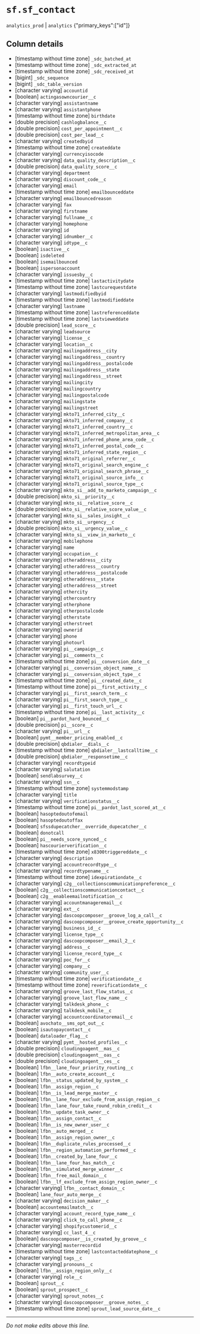 # `sf.sf_contact`
`analytics_prod` | `analytics`
{"primary_keys":["id"]}

## Column details
* [timestamp without time zone] `_sdc_batched_at`
* [timestamp without time zone] `_sdc_extracted_at`
* [timestamp without time zone] `_sdc_received_at`
* [bigint]    `_sdc_sequence`
* [bigint]    `_sdc_table_version`
* [character varying] `accountid`
* [boolean]   `actingasowncourier__c`
* [character varying] `assistantname`
* [character varying] `assistantphone`
* [timestamp without time zone] `birthdate`
* [double precision] `cashlogbalance__c`
* [double precision] `cost_per_appointment__c`
* [double precision] `cost_per_lead__c`
* [character varying] `createdbyid`
* [timestamp without time zone] `createddate`
* [character varying] `currencyisocode`
* [character varying] `data_quality_description__c`
* [double precision] `data_quality_score__c`
* [character varying] `department`
* [character varying] `discount_code__c`
* [character varying] `email`
* [timestamp without time zone] `emailbounceddate`
* [character varying] `emailbouncedreason`
* [character varying] `fax`
* [character varying] `firstname`
* [character varying] `fullname__c`
* [character varying] `homephone`
* [character varying] `id`
* [character varying] `idnumber__c`
* [character varying] `idtype__c`
* [boolean]   `isactive__c`
* [boolean]   `isdeleted`
* [boolean]   `isemailbounced`
* [boolean]   `ispersonaccount`
* [character varying] `issuesby__c`
* [timestamp without time zone] `lastactivitydate`
* [timestamp without time zone] `lastcurequestdate`
* [character varying] `lastmodifiedbyid`
* [timestamp without time zone] `lastmodifieddate`
* [character varying] `lastname`
* [timestamp without time zone] `lastreferenceddate`
* [timestamp without time zone] `lastvieweddate`
* [double precision] `lead_score__c`
* [character varying] `leadsource`
* [character varying] `license__c`
* [character varying] `location__c`
* [character varying] `mailingaddress__city`
* [character varying] `mailingaddress__country`
* [character varying] `mailingaddress__postalcode`
* [character varying] `mailingaddress__state`
* [character varying] `mailingaddress__street`
* [character varying] `mailingcity`
* [character varying] `mailingcountry`
* [character varying] `mailingpostalcode`
* [character varying] `mailingstate`
* [character varying] `mailingstreet`
* [character varying] `mkto71_inferred_city__c`
* [character varying] `mkto71_inferred_company__c`
* [character varying] `mkto71_inferred_country__c`
* [character varying] `mkto71_inferred_metropolitan_area__c`
* [character varying] `mkto71_inferred_phone_area_code__c`
* [character varying] `mkto71_inferred_postal_code__c`
* [character varying] `mkto71_inferred_state_region__c`
* [character varying] `mkto71_original_referrer__c`
* [character varying] `mkto71_original_search_engine__c`
* [character varying] `mkto71_original_search_phrase__c`
* [character varying] `mkto71_original_source_info__c`
* [character varying] `mkto71_original_source_type__c`
* [character varying] `mkto_si__add_to_marketo_campaign__c`
* [double precision] `mkto_si__priority__c`
* [character varying] `mkto_si__relative_score__c`
* [double precision] `mkto_si__relative_score_value__c`
* [character varying] `mkto_si__sales_insight__c`
* [character varying] `mkto_si__urgency__c`
* [double precision] `mkto_si__urgency_value__c`
* [character varying] `mkto_si__view_in_marketo__c`
* [character varying] `mobilephone`
* [character varying] `name`
* [character varying] `occupation__c`
* [character varying] `otheraddress__city`
* [character varying] `otheraddress__country`
* [character varying] `otheraddress__postalcode`
* [character varying] `otheraddress__state`
* [character varying] `otheraddress__street`
* [character varying] `othercity`
* [character varying] `othercountry`
* [character varying] `otherphone`
* [character varying] `otherpostalcode`
* [character varying] `otherstate`
* [character varying] `otherstreet`
* [character varying] `ownerid`
* [character varying] `phone`
* [character varying] `photourl`
* [character varying] `pi__campaign__c`
* [character varying] `pi__comments__c`
* [timestamp without time zone] `pi__conversion_date__c`
* [character varying] `pi__conversion_object_name__c`
* [character varying] `pi__conversion_object_type__c`
* [timestamp without time zone] `pi__created_date__c`
* [timestamp without time zone] `pi__first_activity__c`
* [character varying] `pi__first_search_term__c`
* [character varying] `pi__first_search_type__c`
* [character varying] `pi__first_touch_url__c`
* [timestamp without time zone] `pi__last_activity__c`
* [boolean]   `pi__pardot_hard_bounced__c`
* [double precision] `pi__score__c`
* [character varying] `pi__url__c`
* [boolean]   `pymt__member_pricing_enabled__c`
* [double precision] `qbdialer__dials__c`
* [timestamp without time zone] `qbdialer__lastcalltime__c`
* [double precision] `qbdialer__responsetime__c`
* [character varying] `recordtypeid`
* [character varying] `salutation`
* [boolean]   `sendlabsurvey__c`
* [character varying] `ssn__c`
* [timestamp without time zone] `systemmodstamp`
* [character varying] `title`
* [character varying] `verificationstatus__c`
* [timestamp without time zone] `pi__pardot_last_scored_at__c`
* [boolean]   `hasoptedoutofemail`
* [boolean]   `hasoptedoutoffax`
* [boolean]   `sfssdupecatcher__override_dupecatcher__c`
* [boolean]   `donotcall`
* [boolean]   `pi__needs_score_synced__c`
* [boolean]   `hascourierverification__c`
* [timestamp without time zone] `x8300triggereddate__c`
* [character varying] `description`
* [character varying] `accountrecordtype__c`
* [character varying] `recordtypename__c`
* [timestamp without time zone] `idexpirationdate__c`
* [character varying] `c2g__collectionscommunicationpreference__c`
* [boolean]   `c2g__collectionscommunicationcontact__c`
* [boolean]   `c2g__enableemailnotification__c`
* [character varying] `accountmanageremail__c`
* [character varying] `ext__c`
* [character varying] `dascoopcomposer__groove_log_a_call__c`
* [character varying] `dascoopcomposer__groove_create_opportunity__c`
* [character varying] `business_id__c`
* [character varying] `license_type__c`
* [character varying] `dascoopcomposer__email_2__c`
* [character varying] `address__c`
* [character varying] `license_record_type__c`
* [character varying] `poc_for__c`
* [character varying] `company__c`
* [character varying] `community_user__c`
* [timestamp without time zone] `verificationdate__c`
* [timestamp without time zone] `reverificationdate__c`
* [character varying] `groove_last_flow_status__c`
* [character varying] `groove_last_flow_name__c`
* [character varying] `talkdesk_phone__c`
* [character varying] `talkdesk_mobile__c`
* [character varying] `accountcoordinatoremail__c`
* [boolean]   `avochato__sms_opt_out__c`
* [boolean]   `isautopaycontact__c`
* [boolean]   `dataloader_flag__c`
* [character varying] `pymt__hosted_profiles__c`
* [double precision] `cloudingoagent__mas__c`
* [double precision] `cloudingoagent__oas__c`
* [double precision] `cloudingoagent__ces__c`
* [boolean]   `lfbn__lane_four_priority_routing__c`
* [boolean]   `lfbn__auto_create_account__c`
* [boolean]   `lfbn__status_updated_by_system__c`
* [boolean]   `lfbn__assign_region__c`
* [boolean]   `lfbn__is_lead_merge_master__c`
* [boolean]   `lfbn__lane_four_exclude_from_assign_region__c`
* [boolean]   `lfbn__lane_four_take_round_robin_credit__c`
* [boolean]   `lfbn__update_task_owner__c`
* [boolean]   `lfbn__assign_contact__c`
* [boolean]   `lfbn__is_new_owner_user__c`
* [boolean]   `lfbn__auto_merged__c`
* [boolean]   `lfbn__assign_region_owner__c`
* [boolean]   `lfbn__duplicate_rules_processed__c`
* [boolean]   `lfbn__region_automation_performed__c`
* [boolean]   `lfbn__created_by_lane_four__c`
* [boolean]   `lfbn__lane_four_has_match__c`
* [boolean]   `lfbn__simulated_merge_winner__c`
* [boolean]   `lfbn__free_mail_domain__c`
* [boolean]   `lfbn__lf_exclude_from_assign_region_owner__c`
* [character varying] `lfbn__contact_domain__c`
* [boolean]   `lane_four_auto_merge__c`
* [character varying] `decision_maker__c`
* [boolean]   `accountemailmatch__c`
* [character varying] `account_record_type_name__c`
* [character varying] `click_to_call_phone__c`
* [character varying] `shopifycustomerid__c`
* [character varying] `cc_last_4__c`
* [boolean]   `dascoopcomposer__is_created_by_groove__c`
* [character varying] `masterrecordid`
* [timestamp without time zone] `lastcontacteddatephone__c`
* [character varying] `tags__c`
* [character varying] `pronouns__c`
* [boolean]   `lfbn__assign_region_only__c`
* [character varying] `role__c`
* [boolean]   `sprout__c`
* [boolean]   `sprout_prospect__c`
* [character varying] `sprout_notes__c`
* [character varying] `dascoopcomposer__groove_notes__c`
* [timestamp without time zone] `sprout_lead_source_date__c`

-------------------------------------------------------------------------------
*Do not make edits above this line.*

